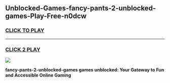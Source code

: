 
## Unblocked-Games-fancy-pants-2-unblocked-games-Play-Free-n0dcw
<h3>
<a href="https://premium76.site?title=fancy-pants-2-unblocked-games&ref=18A">CLICK TO PLAY</a></h3>
<hr>

<h3>
<a href="https://premium76.site?title=fancy-pants-2-unblocked-games&ref=18A">CLICK 2 PLAY</a>
  
</h3>

<a href="https://premium76.site?title=fancy-pants-2-unblocked-games&ref=18A"><img src="https://clearcache.store/games.png"></a>


**fancy-pants-2-unblocked-games games unblocked: Your Gateway to Fun and Accessible Online Gaming**

